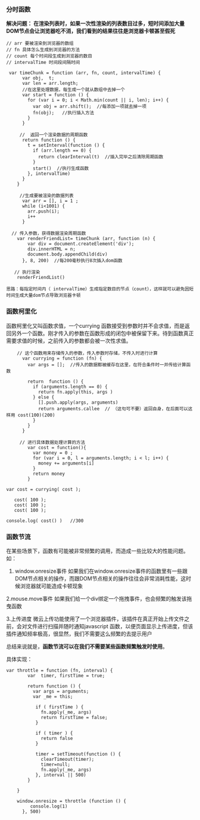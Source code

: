 ### 分时函数
**解决问题： 在渲染列表时，如果一次性渲染的列表数目过多，短时间添加大量  DOM节点会让浏览器吃不消，我们看到的结果往往是浏览器卡顿甚至假死**

```
// arr 要被渲染到浏览器的数组
// fn 具体怎么生成到浏览器的方法
// count 每个时间段生成到浏览器的数目
// intervalTime 时间段间隔时间

 var timeChunk = function (arr, fn, count, intervalTime) {
      var obj,  t;
      var len = arr.length;
      //在这里处理数据，每生成一个就从数组中去掉一个
      var start = function () {
        for (var i = 0; i < Math.min(count || i, len); i++) {
          var obj = arr.shift();  //每添加一项就去掉一项
          fn(obj);   //执行插入方法
        }
      }

     //  返回一个渲染数据的周期函数
      return function () {
        t = setInterval(function () {
          if (arr.length == 0) {
            return clearInterval(t)  //插入完毕之后清除周期函数
          }
          start()  //执行生成函数
        }, intervalTime)
      }
    }

     //生成要被渲染的数据列表
      var arr = [], i = 1 ;
      while (i<1001) {
        arr.push(i);
        i++
      }

  // 传入参数，获得数据渲染周期函数
    var renderFriendList= timeChunk (arr, function (n) {
        var div = document.createElement('div');
        div.innerHTML = n;
        document.body.appendChild(div)
      }, 8, 200)  //每200毫秒执行8次插入dom函数

   // 执行渲染
    renderFriendList()

思路：每指定时间内（ intervalTime）生成指定数目的节点（count），这样就可以避免因短时间生成大量dom节点导致浏览器卡顿
```

### 函数柯里化

函数柯里化又叫函数求值，一个currying 函数接受到参数时并不会求值，而是返回另外一个函数。刚才传入的参数在函数形成的闭包中被保留下来。待到函数真正需要求值的时候，之前传入的参数都会被一次性求值。

```
    // 这个函数用来存储传入的参数，传入参数时存储，不传入时进行计算
      var currying = function (fn) {
        var args = [];  //传入的数据都被缓存在这里，在符合条件时一并传给计算函数

        return  function () {
          if (arguments.length == 0) {
            return fn.apply(this, args )
          } else {
            [].push.apply(args, arguments)
            return arguments.callee  // （这句可不要）返回自身，在后面可以这样用 cost(100)(200)
          }
        }
      }

     // 进行具体数据处理计算的方法
        var cost = function(){
          var money = 0 ;
          for (var i = 0, l = arguments.length; i < l; i++) {
            money += arguments[i]
          }
          return money
        }

var cost = currying( cost );

   cost( 100 );
   cost( 100 );
   cost( 100 );

console.log( cost() )   //300
```


### 函数节流

在某些场景下，函数有可能被非常频繁的调用，而造成一些比较大的性能问题。如：
1. window.onresize事件
如果我们在window.onresize事件的函数里有一些跟DOM节点相关的操作，而跟DOM节点相关的操作往往会非常消耗性能，这时候浏览器就可能造成卡顿现象

2.mouse.move事件
如果我们给一个div绑定一个拖拽事件，也会频繁的触发该拖曳函数

3.上传进度
微云上传功能使用了一个浏览器插件，该插件在真正开始上传文件之前，会对文件进行扫描并随时通知javascript 函数，以便页面显示上传进度，但该插件通知频率极高，很显然，我们不需要这么频繁的去提示用户

总结来说就是，**函数节流可以在我们不需要某些函数频繁触发时使用**。

具体实现：

```
var throttle = function (fn, interval) {
        var  timer, firstTime = true;

        return function () {
          var args = arguments;
          var _me = this;

           if ( firstTime ) {
             fn.apply(_me, args)
             return firstTime = false;
           }

           if ( timer ) {
             return false
           }

           timer = setTimeout(function () {
             clearTimeout(timer);
             timer=null;
             fn.apply(_me, args)
           }, interval || 500)
        }

    }

    window.onresize = throttle (function () {
         console.log(1)
      }, 500)
```
